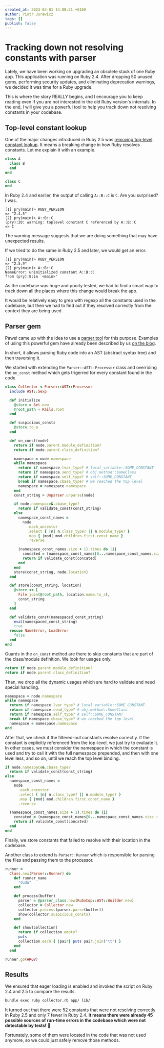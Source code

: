 ```yaml
---
created_at: 2023-03-01 14:00:31 +0100
author: Piotr Jurewicz
tags: []
publish: false
---
```


# Tracking down not resolving constants with parser

Lately, we have been working on upgrading an obsolete stack of one Ruby app.
This application was running on Ruby 2.4.
After dropping 50 unused gems, performing security updates, and eliminating deprecation warnings, we decided it was time for a Ruby upgrade.

This is where the story REALLY begins, and I encourage you to keep reading even if you are not interested in the old Ruby version's internals.
In the end, I will give you a powerful tool to help you track down not resolving constants in your codebase.
<!-- more -->

## Top-level constant lookup

One of the major changes introduced in Ruby 2.5 was [removing top-level constant lookup](https://github.com/ruby/ruby/commit/44a2576f79).
It means a breaking change in how Ruby resolves constants. Let me explain it with an example.
```ruby
class A
  class B
  end
end

class C
end
```

In Ruby 2.4 and earlier, the output of calling `A::B::C` is `C`. Are you surprised? I was.
```
[1] pry(main)> RUBY_VERSION
=> "2.4.5"
[2] pry(main)> A::B::C
(pry):20: warning: toplevel constant C referenced by A::B::C
=> C
```

The warning message suggests that we are doing something that may have unexpected results.

If we tried to do the same in Ruby 2.5 and later, we would get an error.
```
[1] pry(main)> RUBY_VERSION
=> "2.5.9"
[2] pry(main)> A::B::C
NameError: uninitialized constant A::B::C
from (pry):8:in `<main>'
```

As the codebase was huge and poorly tested, we had to find a smart way to track down all the places where this change would break the app.

It would be relatively easy to grep with regexp all the constants used in the codebase, but then we had to find out if they resolved correctly from the context they are being used.

## Parser gem

Paweł came up with the idea to use a [parser tool](https://github.com/whitequark/parser) for this purpose.
Examples of using this powerful gem have already been described by us [on the blog](https://blog.arkency.com/tags/parser/).

In short, it allows parsing Ruby code into an AST (abstract syntax tree) and then traversing it.

We started with extending the `Parser::AST::Processor` class and overriding the `on_const` method which gets trigerred for every constant found in the code.
```ruby
class Collector < Parser::AST::Processor
  include AST::Sexp

  def initialize
    @store = Set.new
    @root_path = Rails.root
  end

  def suspicious_consts
    @store.to_a
  end

  def on_const(node)
    return if node.parent.module_definition?
    return if node.parent.class_definition?

    namespace = node.namespace
    while namespace
      return if namespace.lvar_type? # local_variable::SOME_CONSTANT
      return if namespace.send_type? # obj.method::SomeClass
      return if namespace.self_type? # self::SOME_CONSTANT
      break if namespace.cbase_type? # we reached the top level
      namespace = namespace.namespace
    end
    const_string = Unparser.unparse(node)

    if node.namespace&.cbase_type?
      return if validate_const(const_string)
    else
      namespace_const_names =
        node
          .each_ancestor
          .select { |n| n.class_type? || n.module_type? }
          .map { |mod| mod.children.first.const_name }
          .reverse

      (namespace_const_names.size + 1).times do |i|
        concated = (namespace_const_names[0...namespace_const_names.size - i] + [node.const_name]).join("::")
        return if validate_const(concated)
      end
    end
    store(const_string, node.location)
  end

  def store(const_string, location)
    @store << [
      File.join(@root_path, location.name.to_s),
      const_string
    ]
  end

  def validate_const(namespaced_const_string)
    eval(namespaced_const_string)
    true
  rescue NameError, LoadError
    false
  end
end
```

Guards in the `on_const` method are there to skip constants that are part of the class/module definition. We look for usages only.
```ruby
return if node.parent.module_definition?
return if node.parent.class_definition?
```

Than, we drop all the dynamic usages which are hard to validate and need special handling.
```ruby
namespace = node.namespace
while namespace
  return if namespace.lvar_type? # local_variable::SOME_CONSTANT 
  return if namespace.send_type? # obj.method::SomeClass
  return if namespace.self_type? # self::SOME_CONSTANT
  break if namespace.cbase_type? # we reached the top level
  namespace = namespace.namespace
end
```

After that, we check if the filtered-out constants resolve correctly.
If the constant is explicitly referenced from the top-level, we just try to evaluate it.
In other cases, we must consider the namespace in which the constant is used and try to call it with the full namespace prepended, and then with one level less, and so on, until we reach the top level binding.
```ruby
if node.namespace&.cbase_type?
  return if validate_const(const_string)
else
  namespace_const_names =
    node
      .each_ancestor
      .select { |n| n.class_type? || n.module_type? }
      .map { |mod| mod.children.first.const_name }
      .reverse

  (namespace_const_names.size + 1).times do |i|
    concated = (namespace_const_names[0...namespace_const_names.size - i] + [node.const_name]).join("::")
    return if validate_const(concated)
  end
end
```
Finally, we store constants that failed to resolve with their location in the codebase.

Another class to extend is `Parser::Runner` which is responsible for parsing the files and passing them to the processor.
```ruby
runner =
  Class.new(Parser::Runner) do
    def runner_name
      "dudu"
    end

    def process(buffer)
      parser = @parser_class.new(RuboCop::AST::Builder.new)
      collector = Collector.new
      collector.process(parser.parse(buffer))
      show(collector.suspicious_consts)
    end

    def show(collection)
      return if collection.empty?
      puts
      collection.each { |pair| puts pair.join("\t") }
    end
  end

runner.go(ARGV)
```

## Results
We ensured that eager loading is enabled and invoked the script on Ruby 2.4 and 2.5 to compare the results.
```bash
bundle exec ruby collector.rb app/ lib/
```
It turned out that there were 52 constants that were not resolving correctly in Ruby 2.5 and only 7 fewer in Ruby 2.4.
**It means there were already 45 possible sources of run-time errors in the codebase which were not detectable by tests!** 🤯

Fortunately, some of them were located in the code that was not used anymore, so we could just safely remove those methods.
